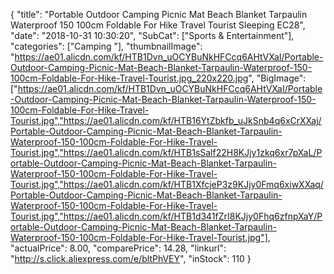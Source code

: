 {
	"title": "Portable Outdoor Camping Picnic Mat Beach Blanket Tarpaulin Waterproof 150 100cm Foldable For Hike Travel Tourist Sleeping  EC28",
	"date": "2018-10-31 10:30:20",
	"SubCat": ["Sports & Entertainment"],
	"categories": ["Camping "],
	"thumbnailImage": "https://ae01.alicdn.com/kf/HTB1Dvn_uOCYBuNkHFCcq6AHtVXaI/Portable-Outdoor-Camping-Picnic-Mat-Beach-Blanket-Tarpaulin-Waterproof-150-100cm-Foldable-For-Hike-Travel-Tourist.jpg_220x220.jpg",
	"BigImage": ["https://ae01.alicdn.com/kf/HTB1Dvn_uOCYBuNkHFCcq6AHtVXaI/Portable-Outdoor-Camping-Picnic-Mat-Beach-Blanket-Tarpaulin-Waterproof-150-100cm-Foldable-For-Hike-Travel-Tourist.jpg","https://ae01.alicdn.com/kf/HTB16YtZbkfb_uJkSnb4q6xCrXXaj/Portable-Outdoor-Camping-Picnic-Mat-Beach-Blanket-Tarpaulin-Waterproof-150-100cm-Foldable-For-Hike-Travel-Tourist.jpg","https://ae01.alicdn.com/kf/HTB1sSalf22H8KJjy1zkq6xr7pXaL/Portable-Outdoor-Camping-Picnic-Mat-Beach-Blanket-Tarpaulin-Waterproof-150-100cm-Foldable-For-Hike-Travel-Tourist.jpg","https://ae01.alicdn.com/kf/HTB1XfcjeP3z9KJjy0Fmq6xiwXXaq/Portable-Outdoor-Camping-Picnic-Mat-Beach-Blanket-Tarpaulin-Waterproof-150-100cm-Foldable-For-Hike-Travel-Tourist.jpg","https://ae01.alicdn.com/kf/HTB1d341fZrI8KJjy0Fhq6zfnpXaY/Portable-Outdoor-Camping-Picnic-Mat-Beach-Blanket-Tarpaulin-Waterproof-150-100cm-Foldable-For-Hike-Travel-Tourist.jpg"],
	"actualPrice": 8.00,
	"comparePrice": 14.28,
	"linkurl": "http://s.click.aliexpress.com/e/bltPhVEY",
	"inStock": 110
}

